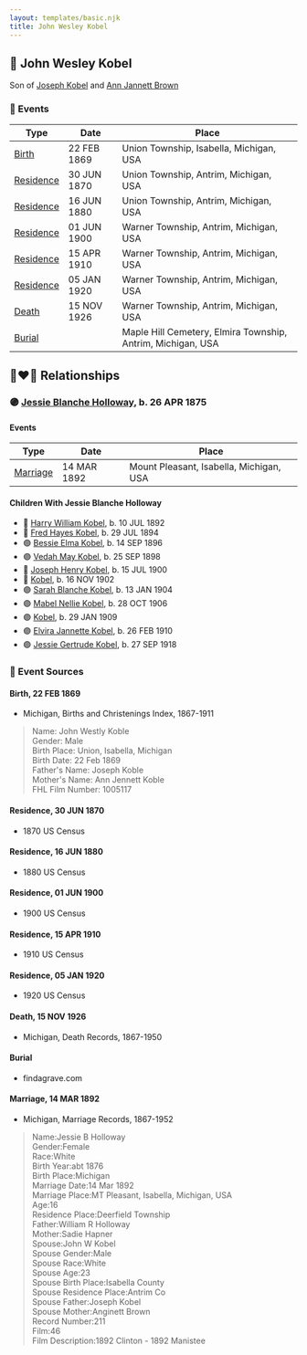 ```yaml
---
layout: templates/basic.njk
title: John Wesley Kobel
---
```

## 🔵 John Wesley Kobel

Son of [Joseph Kobel](/people/4/44694656) and [Ann Jannett Brown](/people/2/25015094)

### 📆 Events

Type | Date | Place
------ | ------ | ------
[Birth](#event-a99a1610-e159-4101-acc6-c8bfb6185b6f) | 22 FEB 1869 | Union Township, Isabella, Michigan, USA
[Residence](#event-e21f33e3-8f9b-46a8-9df7-2a2f616f49cd) | 30 JUN 1870 | Union Township, Antrim, Michigan, USA
[Residence](#event-27c27422-5e32-4d8a-99f6-f963c56430cb) | 16 JUN 1880 | Union Township, Antrim, Michigan, USA
[Residence](#event-9831fb92-dbd9-4c64-84df-9db14da112e0) | 01 JUN 1900 | Warner Township, Antrim, Michigan, USA
[Residence](#event-8b413ee7-4178-4911-a4a3-af3591443a91) | 15 APR 1910 | Warner Township, Antrim, Michigan, USA
[Residence](#event-83b5c11d-31dd-4c7f-8182-aae8dc2ddb7b) | 05 JAN 1920 | Warner Township, Antrim, Michigan, USA
[Death](#event-cb1e1e6d-4c8a-4f41-bd9d-da2b1e8ce986) | 15 NOV 1926 | Warner Township, Antrim, Michigan, USA
[Burial](#event-f432e7f3-f36c-4743-83cf-f3857149db86) |  | Maple Hill Cemetery, Elmira Township, Antrim, Michigan, USA

## 👩‍❤️‍👨 Relationships

### 🟣 [Jessie Blanche Holloway](/people/2/29242864), b. 26 APR 1875

#### Events

Type | Date | Place
------ | ------ | ------
[Marriage](#event-47bae769-86a4-4deb-82e6-ed2096a0e9c1) | 14 MAR 1892 | Mount Pleasant, Isabella, Michigan, USA
#### Children With Jessie Blanche Holloway
* 🔵 [Harry William Kobel](/people/3/30496161), b. 10 JUL 1892
* 🔵 [Fred Hayes Kobel](/people/1/1672312), b. 29 JUL 1894
* 🟣 [Bessie Elma Kobel](/people/3/34277096), b. 14 SEP 1896
* 🟣 [Vedah May Kobel](/people/5/52554620), b. 25 SEP 1898
* 🔵 [Joseph Henry Kobel](/people/5/50400728), b. 15 JUL 1900
* 🔵 [Kobel](/people/4/43995845), b. 16 NOV 1902
* 🟣 [Sarah Blanche Kobel](/people/4/40397804), b. 13 JAN 1904
* 🟣 [Mabel Nellie Kobel](/people/6/69123608), b. 28 OCT 1906
* 🟣 [Kobel](/people/7/71908748), b. 29 JAN 1909
* 🟣 [Elvira Jannette Kobel](/people/2/2756961), b. 26 FEB 1910
* 🟣 [Jessie Gertrude Kobel](/people/9/95617946), b. 27 SEP 1918
### 📰 Event Sources

#### <a id="event-a99a1610-e159-4101-acc6-c8bfb6185b6f"></a> Birth, 22 FEB 1869
* Michigan, Births and Christenings Index, 1867-1911
>   
  > Name: John Westly Koble  
  > Gender: Male  
  > Birth Place: Union, Isabella, Michigan  
  > Birth Date: 22 Feb 1869  
  > Father's Name: Joseph Koble  
  > Mother's Name: Ann Jennett Koble  
  > FHL Film Number: 1005117

#### <a id="event-e21f33e3-8f9b-46a8-9df7-2a2f616f49cd"></a> Residence, 30 JUN 1870
* 1870 US Census

#### <a id="event-27c27422-5e32-4d8a-99f6-f963c56430cb"></a> Residence, 16 JUN 1880
* 1880 US Census

#### <a id="event-9831fb92-dbd9-4c64-84df-9db14da112e0"></a> Residence, 01 JUN 1900
* 1900 US Census

#### <a id="event-8b413ee7-4178-4911-a4a3-af3591443a91"></a> Residence, 15 APR 1910
* 1910 US Census

#### <a id="event-83b5c11d-31dd-4c7f-8182-aae8dc2ddb7b"></a> Residence, 05 JAN 1920
* 1920 US Census

#### <a id="event-cb1e1e6d-4c8a-4f41-bd9d-da2b1e8ce986"></a> Death, 15 NOV 1926
* Michigan, Death Records, 1867-1950

#### <a id="event-f432e7f3-f36c-4743-83cf-f3857149db86"></a> Burial
* findagrave.com
#### <a id="event-47bae769-86a4-4deb-82e6-ed2096a0e9c1"></a> Marriage, 14 MAR 1892
* Michigan, Marriage Records, 1867-1952
>   
  > Name:Jessie B Holloway  
  > Gender:Female  
  > Race:White  
  > Birth Year:abt 1876  
  > Birth Place:Michigan  
  > Marriage Date:14 Mar 1892  
  > Marriage Place:MT Pleasant, Isabella, Michigan, USA  
  > Age:16  
  > Residence Place:Deerfield Township  
  > Father:William R Holloway  
  > Mother:Sadie Hapner  
  > Spouse:John W Kobel  
  > Spouse Gender:Male  
  > Spouse Race:White  
  > Spouse Age:23  
  > Spouse Birth Place:Isabella County  
  > Spouse Residence Place:Antrim Co  
  > Spouse Father:Joseph Kobel  
  > Spouse Mother:Anginett Brown  
  > Record Number:211  
  > Film:46  
  > Film Description:1892 Clinton - 1892 Manistee
